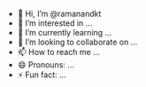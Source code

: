 - 👋 Hi, I’m @ramanandkt
- 👀 I’m interested in ...
- 🌱 I’m currently learning ...
- 💞️ I’m looking to collaborate on ...
- 📫 How to reach me ...
- 😄 Pronouns: ...
- ⚡ Fun fact: ...

<!---
Ramadnkt/Ramadnkt is a ✨ special ✨ repository because its `README.md` (this file) appears on your GitHub profile.
You can click the Preview link to take a look at your changes.
--->
